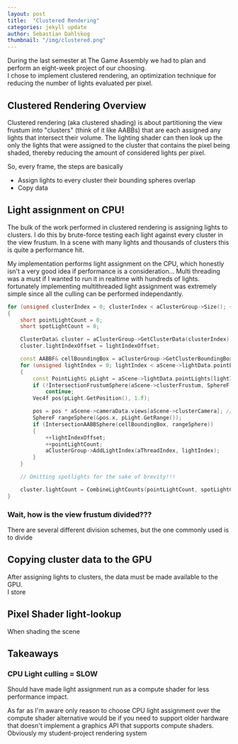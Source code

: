 ```yaml
---
layout: post
title:  "Clustered Rendering"
categories: jekyll update
author: Sebastian Dahlskog
thumbnail: "/img/clustered.png"
---
```


During the last semester at The Game Assembly we had to plan and perform an eight-week project of our choosing.  
I chose to implement clustered rendering, 
an optimization technique for reducing the number of lights evaluated per pixel.

## Clustered Rendering Overview

Clustered rendering (aka clustered shading) is about partitioning the view frustum into "clusters" (think of it like AABBs) that are each assigned any lights that intersect their volume. The lighting shader can then look up the only the lights that were assigned to the cluster that contains the pixel being shaded, thereby reducing the amount of considered lights per pixel.

So, every frame, the steps are basically
* Assign lights to every cluster their bounding spheres overlap
* Copy data

## Light assignment on CPU!

The bulk of the work performed in clustered rendering is assigning lights to clusters. 
I do this by brute-force testing each light against every cluster in the view frustum. 
In a scene with many lights and thousands of clusters this is quite a performance hit.

My implementation performs light assignment on the CPU, which honestly isn't a very good idea if performance is a consideration... Multi threading was a must if I wanted to run it in realtime with hundreds of lights.
fortunately implementing multithreaded light assignment was extremely simple since all 
the culling can be performed independantly.

```cpp
for (unsigned clusterIndex = 0; clusterIndex < aClusterGroup->Size(); ++clusterIndex)
{
    short pointLightCount = 0;
    short spotLightCount = 0;

    ClusterData& cluster = aClusterGroup->GetClusterData(clusterIndex);
    cluster.lightIndexOffset = lightIndexOffset;

    const AABBF& cellBoundingBox = aClusterGroup->GetClusterBoundingBox(clusterIndex);
    for (unsigned lightIndex = 0; lightIndex < aScene->lightData.pointLights.size(); ++lightIndex)
    {
        const PointLight& pLight = aScene->lightData.pointLights[lightIndex];
        if (!IntersectionFrustumSphere(aScene->clusterFrustum, SphereF(pLight.GetPosition(), pLight.GetRange())))
            continue;
        Vec4f pos(pLight.GetPosition(), 1.f);

        pos = pos * aScene->cameraData.views[aScene->clusterCamera]; // Convert to view space
        SphereF rangeSphere(&pos.x, pLight.GetRange());
        if (IntersectionAABBSphere(cellBoundingBox, rangeSphere))
        {
            ++lightIndexOffset;
            ++pointLightCount;
            aClusterGroup->AddLightIndex(aThreadIndex, lightIndex);
        }
    }

    // Omitting spotlights for the sake of brevity!!!

    cluster.lightCount = CombineLightCounts(pointLightCount, spotLightCount);
}
```

### Wait, how is the view frustum divided???
There are several different division schemes, but the one commonly used is to divide 

## Copying cluster data to the GPU

After assigning lights to clusters, the data must be made available to the GPU.  
I store

## Pixel Shader light-lookup

When shading the scene

## Takeaways

### CPU Light culling = SLOW 

Should have made light assignment run as a compute shader for less performance impact. 

As far as I'm aware only reason to choose CPU light assignment over the compute shader alternative would be if you need to support older hardware that doesn't implement a graphics API that supports compute shaders. Obviously my student-project rendering system 